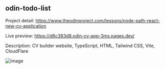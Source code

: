 ## odin-todo-list

Project detail: https://www.theodinproject.com/lessons/node-path-react-new-cv-application

Live preview: https://d6c383d8.odin-cv-app-3ms.pages.dev/

Description: CV builder website, TypeScript, HTML, Tailwind CSS, Vite, CloudFlare

![image](https://github.com/user-attachments/assets/20ad22fd-84c8-44bd-b741-9dd8c5cc8d20)
